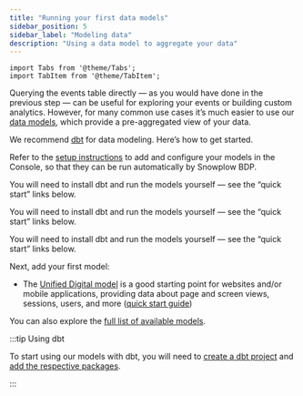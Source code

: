 ```yaml
---
title: "Running your first data models"
sidebar_position: 5
sidebar_label: "Modeling data"
description: "Using a data model to aggregate your data"
---
```


```mdx-code-block
import Tabs from '@theme/Tabs';
import TabItem from '@theme/TabItem';
```

Querying the events table directly — as you would have done in the previous step — can be useful for exploring your events or building custom analytics. However, for many common use cases it’s much easier to use our [data models](/docs/modeling-your-data/modeling-your-data-with-dbt/index.md), which provide a pre-aggregated view of your data.

We recommend [dbt](https://www.getdbt.com/) for data modeling. Here’s how to get started.

<Tabs groupId="offering" queryString>
  <TabItem value="enterprise" label="BDP Enterprise" default>

Refer to the [setup instructions](/docs/modeling-your-data/running-data-models-via-snowplow-bdp/dbt/index.md) to add and configure your models in the Console, so that they can be run automatically by Snowplow BDP.

  </TabItem>
  <TabItem value="cloud" label="BDP Cloud">

You will need to install dbt and run the models yourself — see the “quick start” links below.

  </TabItem>
  <TabItem value="try" label="Try Snowplow">

You will need to install dbt and run the models yourself — see the “quick start” links below.

  </TabItem>
  <TabItem value="community" label="Community Edition">

You will need to install dbt and run the models yourself — see the “quick start” links below.

  </TabItem>
</Tabs>

Next, add your first model:
* The [Unified Digital model](/docs/modeling-your-data/modeling-your-data-with-dbt/dbt-models/dbt-unified-data-model/index.md) is a good starting point for websites and/or mobile applications, providing data about page and screen views, sessions, users, and more ([quick start guide](/docs/modeling-your-data/modeling-your-data-with-dbt/dbt-quickstart/unified/index.md))

You can also explore the [full list of available models](/docs/modeling-your-data/modeling-your-data-with-dbt/index.md).

:::tip Using dbt

To start using our models with dbt, you will need to [create a dbt project](https://docs.getdbt.com/reference/commands/init) and [add the respective packages](https://docs.getdbt.com/docs/build/packages).

:::
